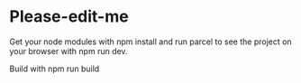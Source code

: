 # Please-edit-me

Get your node modules with npm install and run parcel to see the project on your browser with npm run dev.

Build with npm run build
